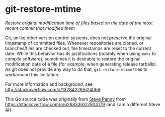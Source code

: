 # git-restore-mtime
*Restore original modification time of files based on the date of the most recent commit that modified them*

Git, unlike other version control systems, does not preserve the original timestamp of committed files. Whenever repositories are cloned, or branches/files are checked out, file timestamps are reset to the current date. While this behavior has its justifications (notably when using `make` to compile software), sometimes it is desirable to restore the original modification date of a file (for example, when generating release tarballs). As git does not provide any way to do that, `git-restore-mtime` tries to workaround this limitation.

For more information and background, see http://stackoverflow.com/a/13284229/624066

This Go source code was originally from [Steve Penny](https://stackoverflow.com/users/1002260/steven-penny) from https://stackoverflow.com/a/62683363/2904179 
(and I am a different Steve 😀).
